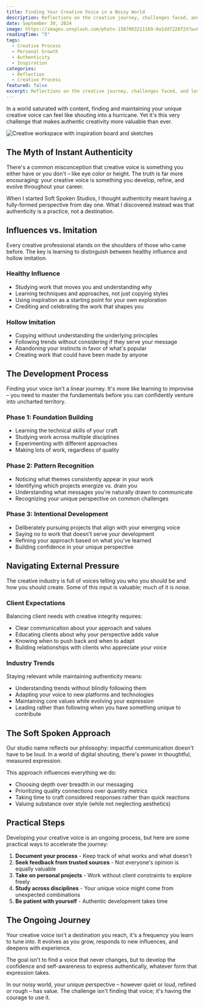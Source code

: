 ```yaml
---
title: Finding Your Creative Voice in a Noisy World
description: Reflections on the creative journey, challenges faced, and lessons learned. How to develop your unique voice while staying authentic.
date: September 30, 2024
image: https://images.unsplash.com/photo-1507003211169-0a1dd7228f2d?w=800&h=600&fit=crop&crop=center
readingTime: "5"
tags:
  - Creative Process
  - Personal Growth
  - Authenticity
  - Inspiration
categories:
  - Reflection
  - Creative Process
featured: false
excerpt: Reflections on the creative journey, challenges faced, and lessons learned. How to develop your unique voice while staying authentic.
---
```


In a world saturated with content, finding and maintaining your unique creative voice can feel like shouting into a hurricane. Yet it's this very challenge that makes authentic creativity more valuable than ever.

![Creative workspace with inspiration board and sketches](https://images.unsplash.com/photo-1590736969955-eefce9489d15?w=800&h=400&fit=crop&crop=center)

## The Myth of Instant Authenticity

There's a common misconception that creative voice is something you either have or you don't – like eye color or height. The truth is far more encouraging: your creative voice is something you develop, refine, and evolve throughout your career.

When I started Soft Spoken Studios, I thought authenticity meant having a fully-formed perspective from day one. What I discovered instead was that authenticity is a practice, not a destination.

## Influences vs. Imitation

Every creative professional stands on the shoulders of those who came before. The key is learning to distinguish between healthy influence and hollow imitation.

### Healthy Influence

- Studying work that moves you and understanding why
- Learning techniques and approaches, not just copying styles
- Using inspiration as a starting point for your own exploration
- Crediting and celebrating the work that shapes you

### Hollow Imitation

- Copying without understanding the underlying principles
- Following trends without considering if they serve your message
- Abandoning your instincts in favor of what's popular
- Creating work that could have been made by anyone

## The Development Process

Finding your voice isn't a linear journey. It's more like learning to improvise – you need to master the fundamentals before you can confidently venture into uncharted territory.

### Phase 1: Foundation Building

- Learning the technical skills of your craft
- Studying work across multiple disciplines
- Experimenting with different approaches
- Making lots of work, regardless of quality

### Phase 2: Pattern Recognition

- Noticing what themes consistently appear in your work
- Identifying which projects energize vs. drain you
- Understanding what messages you're naturally drawn to communicate
- Recognizing your unique perspective on common challenges

### Phase 3: Intentional Development

- Deliberately pursuing projects that align with your emerging voice
- Saying no to work that doesn't serve your development
- Refining your approach based on what you've learned
- Building confidence in your unique perspective

## Navigating External Pressure

The creative industry is full of voices telling you who you should be and how you should create. Some of this input is valuable; much of it is noise.

### Client Expectations

Balancing client needs with creative integrity requires:

- Clear communication about your approach and values
- Educating clients about why your perspective adds value
- Knowing when to push back and when to adapt
- Building relationships with clients who appreciate your voice

### Industry Trends

Staying relevant while maintaining authenticity means:

- Understanding trends without blindly following them
- Adapting your voice to new platforms and technologies
- Maintaining core values while evolving your expression
- Leading rather than following when you have something unique to contribute

## The Soft Spoken Approach

Our studio name reflects our philosophy: impactful communication doesn't have to be loud. In a world of digital shouting, there's power in thoughtful, measured expression.

This approach influences everything we do:

- Choosing depth over breadth in our messaging
- Prioritizing quality connections over quantity metrics
- Taking time to craft considered responses rather than quick reactions
- Valuing substance over style (while not neglecting aesthetics)

## Practical Steps

Developing your creative voice is an ongoing process, but here are some practical ways to accelerate the journey:

1. **Document your process** - Keep track of what works and what doesn't
2. **Seek feedback from trusted sources** - Not everyone's opinion is equally valuable
3. **Take on personal projects** - Work without client constraints to explore freely
4. **Study across disciplines** - Your unique voice might come from unexpected combinations
5. **Be patient with yourself** - Authentic development takes time

## The Ongoing Journey

Your creative voice isn't a destination you reach, it's a frequency you learn to tune into. It evolves as you grow, responds to new influences, and deepens with experience.

The goal isn't to find a voice that never changes, but to develop the confidence and self-awareness to express authentically, whatever form that expression takes.

In our noisy world, your unique perspective – however quiet or loud, refined or rough – has value. The challenge isn't finding that voice; it's having the courage to use it.